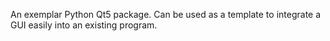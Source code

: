 An exemplar Python Qt5 package. Can be used as a template to integrate a GUI easily into an existing program.